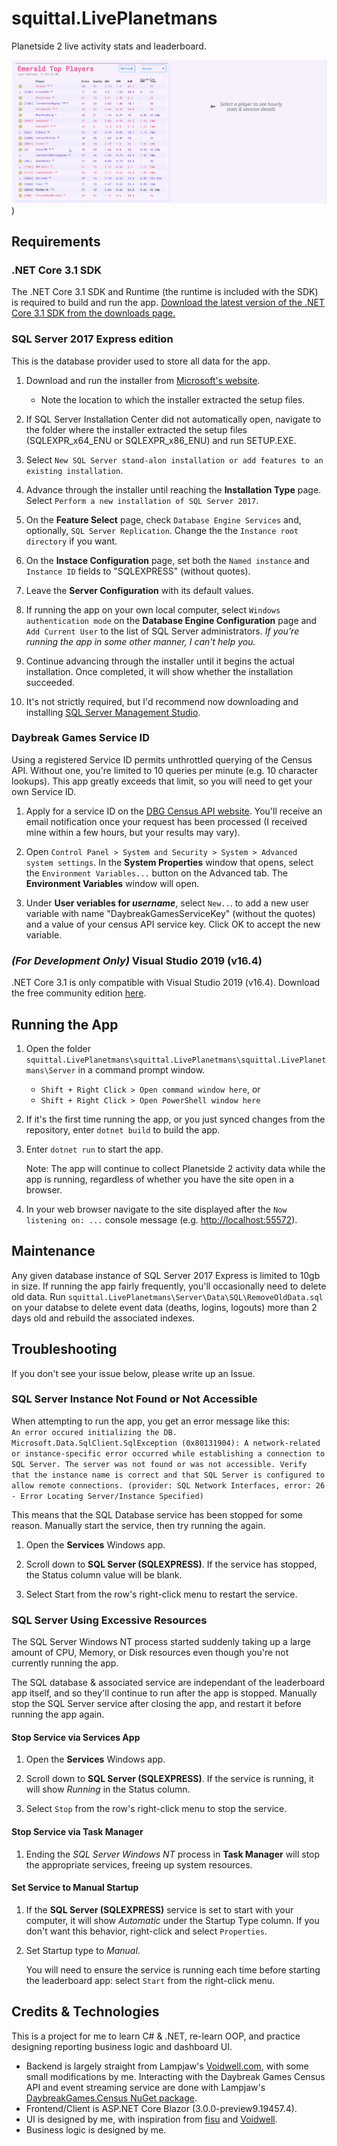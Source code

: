 # squittal.LivePlanetmans

Planetside 2 live activity stats and leaderboard.

![Leaderboard and Player Details Preview](https://github.com/eating-coleslaw/squittal.LivePlanetmans/blob/master/images/FullPreview.gif))

## Requirements

### .NET Core 3.1 SDK

The .NET Core 3.1 SDK and Runtime (the runtime is included with the SDK) is required to build and run the app. [Download the latest version of the .NET Core 3.1 SDK from the downloads page.](https://dotnet.microsoft.com/download/dotnet-core/3.0 "Download .NET Core 3.0")

### SQL Server 2017 Express edition

This is the database provider used to store all data for the app.

1. Download and run the installer from [Microsoft's website](https://www.microsoft.com/en-us/sql-server/sql-server-editions-express "SQL Server 2017 Express edition download page").

     * Note the location to which the installer extracted the setup files.

2. If SQL Server Installation Center did not automatically open, navigate to the folder where the installer extracted the setup files (SQLEXPR_x64_ENU or SQLEXPR_x86_ENU) and run SETUP.EXE.

3. Select `New SQL Server stand-alon installation or add features to an existing installation`.

4. Advance through the installer until reaching the __Installation Type__ page. Select `Perform a new installation of SQL Server 2017`.

5. On the __Feature Select__ page, check `Database Engine Services` and, optionally, `SQL Server Replication`. Change the the `Instance root directory` if you want.

6. On the __Instace Configuration__ page, set both the `Named instance` and `Instance ID` fields to "SQLEXPRESS" (without quotes).

7. Leave the __Server Configuration__ with its default values.

8. If running the app on your own local computer, select `Windows authentication mode` on the __Database Engine Configuration__ page and `Add Current User` to the list of SQL Server administrators. _If you're running the app in some other manner, I can't help you._

9. Continue advancing through the installer until it begins the actual installation. Once completed, it will show whether the installation succeeded.

10. It's not strictly required, but I'd recommend now downloading and installing [SQL Server Management Studio](https://docs.microsoft.com/en-us/sql/ssms/download-sql-server-management-studio-ssms?redirectedfrom=MSDN&view=sql-server-ver15 "Download SQL Server Management Studio (SSMS)").

### Daybreak Games Service ID

Using a registered Service ID permits unthrottled querying of the Census API. Without one, you're limited to 10 queries per minute (e.g. 10 character lookups). This app greatly exceeds that limit, so you will need to get your own Service ID.

1. Apply for a service ID on the [DBG Census API website](http://census.daybreakgames.com/#devSignup). You'll receive an email notification once your request has been processed (I received mine within a few hours, but your results may vary).

2. Open `Control Panel > System and Security > System > Advanced system settings`. In the __System Properties__ window that opens, select the `Environment Variables...` button on the Advanced tab. The __Environment Variables__ window will open.

3. Under __User veriables for *username*__, select `New..`. to add a new user variable with name "DaybreakGamesServiceKey" (without the quotes) and a value of your census API service key. Click OK to accept the new variable.

### _(For Development Only)_ Visual Studio 2019 (v16.4)

.NET Core 3.1 is only compatible with Visual Studio 2019 (v16.4). Download the free community edition [here](https://visualstudio.microsoft.com/free-developer-offers/ "Visual Studio Preview download page").

## Running the App

1. Open the folder `squittal.LivePlanetmans\squittal.LivePlanetmans\squittal.LivePlanetmans\Server` in a command prompt window.

   * `Shift + Right Click > Open command window here`, or
   * `Shift + Right Click > Open PowerShell window here`

2. If it's the first time running the app, or you just synced changes from the repository, enter `dotnet build` to build the app.

3. Enter `dotnet run` to start the app.

   Note: The app will continue to collect Planetside 2 activity data while the app is running, regardless of whether you have the site open in a browser.

4. In your web browser navigate to the site displayed after the `Now listening on: ...` console message (e.g. <http://localhost:55572>).

## Maintenance

Any given database instance of SQL Server 2017 Express is limited to 10gb in size. If running the app fairly frequently, you'll occasionally need to delete old data. Run `squittal.LivePlanetmans\Server\Data\SQL\RemoveOldData.sql` on your databse to delete event data (deaths, logins, logouts) more than 2 days old and rebuild the associated indexes.

## Troubleshooting

If you don't see your issue below, please write up an Issue.

### SQL Server Instance Not Found or Not Accessible

When attempting to run the app, you get an error message like this:  
`An error occured initializing the DB.
Microsoft.Data.SqlClient.SqlException (0x80131904): A network-related or instance-specific error occurred while establishing a connection to SQL Server. The server was not found or was not accessible. Verify that the instance name is correct and that SQL Server is configured to allow remote connections. (provider: SQL Network Interfaces, error: 26 - Error Locating Server/Instance Specified)`

This means that the SQL Database service has been stopped for some reason. Manually start the service, then try running the again.

1. Open the __Services__ Windows app.

2. Scroll down to __SQL Server (SQLEXPRESS)__. If the service has stopped, the Status column value will be blank.

3. Select Start from the row's right-click menu to restart the service.

### SQL Server Using Excessive Resources

The SQL Server Windows NT process started suddenly taking up a large amount of CPU, Memory, or Disk resources even though you're not currently running the app.

The SQL database & associated service are independant of the leaderboard app itself, and so they'll continue to run after the app is stopped. Manually stop the SQL Server service after closing the app, and restart it before running the app again.

#### Stop Service via Services App

1. Open the __Services__ Windows app.

2. Scroll down to __SQL Server (SQLEXPRESS)__. If the service is running, it will show _Running_ in the Status column.

3. Select `Stop` from the row's right-click menu to stop the service.

#### Stop Service via Task Manager

1. Ending the _SQL Server Windows NT_ process in __Task Manager__ will stop the appropriate services, freeing up system resources.

#### Set Service to Manual Startup

1. If the __SQL Server (SQLEXPRESS)__ service is set to start with your computer, it will show _Automatic_ under the Startup Type column. If you don't want this behavior, right-click and select `Properties`.

2. Set Startup type to _Manual_. 

   You will need to ensure the service is running each time before starting the leaderboard app: select `Start` from the right-click menu.

## Credits & Technologies

This is a project for me to learn C# & .NET, re-learn OOP, and practice designing reporting business logic and dashboard UI.

* Backend is largely straight from Lampjaw's  [Voidwell.com](https://github.com/voidwell/Voidwell.DaybreakGames "Voidwell's backend github repository"), with some small modifications by me. Interacting with the Daybreak Games Census API and event streaming service are done with Lampjaw's [DaybreakGames.Census NuGet package](https://github.com/Lampjaw/DaybreakGames.Census "DaybreakGames.Census package github repository").
* Frontend/Client is ASP.NET Core Blazor (3.0.0-preview9.19457.4).
* UI is designed by me, with inspiration from [fisu](ps2.fisu.pw) and [Voidwell](Voidwell.com).
* Business logic is designed by me.
